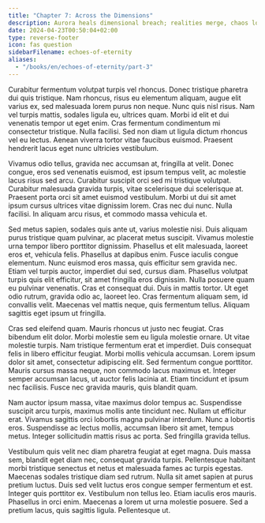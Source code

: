 ```yaml
---
title: "Chapter 7: Across the Dimensions"
description: Aurora heals dimensional breach; realities merge, chaos looms.
date: 2024-04-23T00:50:04+02:00
type: reverse-footer
icon: fas question
sidebarFilename: echoes-of-eternity
aliases:
  - "/books/en/echoes-of-eternity/part-3"
---
```

Curabitur fermentum volutpat turpis vel rhoncus. Donec tristique pharetra dui quis tristique. Nam rhoncus, risus eu elementum aliquam, augue elit varius ex, sed malesuada lorem purus non neque. Nunc quis nisl risus. Nam vel turpis mattis, sodales ligula eu, ultrices quam. Morbi id elit et dui venenatis tempor ut eget enim. Cras fermentum condimentum mi consectetur tristique. Nulla facilisi. Sed non diam ut ligula dictum rhoncus vel eu lectus. Aenean viverra tortor vitae faucibus euismod. Praesent hendrerit lacus eget nunc ultricies vestibulum.

Vivamus odio tellus, gravida nec accumsan at, fringilla at velit. Donec congue, eros sed venenatis euismod, est ipsum tempus velit, ac molestie lacus risus sed arcu. Curabitur suscipit orci sed mi tristique volutpat. Curabitur malesuada gravida turpis, vitae scelerisque dui scelerisque at. Praesent porta orci sit amet euismod vestibulum. Morbi ut dui sit amet ipsum cursus ultrices vitae dignissim lorem. Cras nec dui nunc. Nulla facilisi. In aliquam arcu risus, et commodo massa vehicula et.

Sed metus sapien, sodales quis ante ut, varius molestie nisi. Duis aliquam purus tristique quam pulvinar, ac placerat metus suscipit. Vivamus molestie urna tempor libero porttitor dignissim. Phasellus et elit malesuada, laoreet eros et, vehicula felis. Phasellus at dapibus enim. Fusce iaculis congue elementum. Nunc euismod eros massa, quis efficitur sem gravida nec. Etiam vel turpis auctor, imperdiet dui sed, cursus diam. Phasellus volutpat turpis quis elit efficitur, sit amet fringilla eros dignissim. Nulla posuere quam eu pulvinar venenatis. Cras et consequat dui. Duis in mattis tortor. Ut eget odio rutrum, gravida odio ac, laoreet leo. Cras fermentum aliquam sem, id convallis velit. Maecenas vel mattis neque, quis fermentum tellus. Aliquam sagittis eget ipsum ut fringilla.

Cras sed eleifend quam. Mauris rhoncus ut justo nec feugiat. Cras bibendum elit dolor. Morbi molestie sem eu ligula molestie ornare. Ut vitae molestie turpis. Nam tristique fermentum erat et imperdiet. Duis consequat felis in libero efficitur feugiat. Morbi mollis vehicula accumsan. Lorem ipsum dolor sit amet, consectetur adipiscing elit. Sed fermentum congue porttitor. Mauris cursus massa neque, non commodo lacus maximus et. Integer semper accumsan lacus, ut auctor felis lacinia at. Etiam tincidunt et ipsum nec facilisis. Fusce nec gravida mauris, quis blandit quam.

Nam auctor ipsum massa, vitae maximus dolor tempus ac. Suspendisse suscipit arcu turpis, maximus mollis ante tincidunt nec. Nullam ut efficitur erat. Vivamus sagittis orci lobortis magna pulvinar interdum. Nunc a lobortis eros. Suspendisse ac lectus mollis, accumsan libero sit amet, tempus metus. Integer sollicitudin mattis risus ac porta. Sed fringilla gravida tellus.

Vestibulum quis velit nec diam pharetra feugiat at eget magna. Duis massa sem, blandit eget diam nec, consequat gravida turpis. Pellentesque habitant morbi tristique senectus et netus et malesuada fames ac turpis egestas. Maecenas sodales tristique diam sed rutrum. Nulla sit amet sapien at purus pretium luctus. Duis sed velit luctus eros congue semper fermentum et est. Integer quis porttitor ex. Vestibulum non tellus leo. Etiam iaculis eros mauris. Phasellus in orci enim. Maecenas a lorem ut urna molestie posuere. Sed a pretium lacus, quis sagittis ligula. Pellentesque ut.